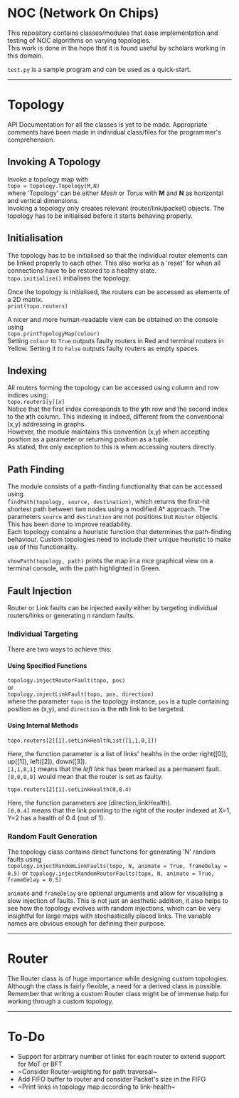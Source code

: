 # NOC (Network On Chips)

This repository contains classes/modules that ease implementation and testing of NOC algorithms on varying topologies.<br>
This work is done in the hope that it is found useful by scholars working in this domain. 

`test.py` is a sample program and can be used as a quick-start.

---

# Topology

API Documentation for all the classes is yet to be made. Appropriate comments have been made in individual class/files for the programmer's comprehension.

## Invoking A Topology

Invoke a topology map with<br>
`topo = topology.Topology(M,N)`<br>
where 'Topology' can be either *Mesh* or *Torus* with **M** and **N** as horizontal and vertical dimensions.<br>
Invoking a topology only creates relevant (router/link/packet) objects. The topology has to be initialised before it starts behaving properly.

## Initialisation

The topology has to be initialised so that the individual router elements can be linked properly to each other. This also works as a 'reset' for when all connections have to be restored to a healthy state.<br>
`topo.initialise()` initialises the topology.<br>

Once the topology is initialised, the routers can be accessed as elements of a 2D matrix.<br>
`print(topo.routers)`

A nicer and more human-readable view can be obtained on the console using<br>
`topo.printTopologyMap(colour)`<br>
Setting `colour` to `True` outputs faulty routers in Red and terminal routers in Yellow. Setting it to `False` outputs faulty routers as empty spaces.

## Indexing

All routers forming the topology can be accessed using column and row indices using:<br>
`topo.routers[y][x]`<br>
Notice that the first index corresponds to the **y**th row and the second index to the **x**th column. This indexing is indeed, different from the conventional (x,y) addressing in graphs.<br>
However, the module maintains this convention (x,y) when accepting position as a parameter or returning position as a tuple.<br>
As stated, the only exception to this is when accessing routers directly.

## Path Finding

The module consists of a path-finding functionality that can be accessed using<br>
`findPath(topology, source, destination)`, which returns the first-hit shortest path between two nodes using a modified A* approach.
The parameters `source` and `destination` are not positions but `Router` objects. This has been done to improve readability.<br>
Each topology contains a heuristic function that determines the path-finding behaviour. Custom topologies need to include their unique heuristic to make use of this functionality.

`showPath(topology, path)` prints the map in a nice graphical view on a terminal console, with the path highlighted in Green.

## Fault Injection

Router or Link faults can be injected easily either by targeting individual routers/links or generating *n* random faults.<br>

### Individual Targeting

There are two ways to achieve this:<br>

#### Using Specified Functions

`topology.injectRouterFault(topo, pos)`<br>
or<br>
`topology.injectLinkFault(topo, pos, direction)`<br>
where the parameter `topo` is the topology instance, `pos` is a tuple containing position as (x,y), and `direction` is the **n**th link to be targeted.

#### Using Internal Methods

`topo.routers[2][1].setLinkHealthList([1,1,0,1])`<br>

Here, the function parameter is a list of links' healths in the order right([0]), up([1]), left([2]), down([3]).<br>
`[1,1,0,1]` means that the *left link* has been marked as a permanent fault.<br>
`[0,0,0,0]` would mean that the router is set as faulty.


`topo.routers[2][1].setLinkHealth(0,0.4)`<br>

Here, the function parameters are (direction,linkHealth).<br>
`[0,0.4]` means that the link pointing to the right of the router indexed at X=1, Y=2 has a health of 0.4 (out of 1).

### Random Fault Generation

The topology class contains direct functions for generating 'N' random faults using<br>
`topology.injectRandomLinkFaults(topo, N, animate = True, frameDelay = 0.5)` or
`topology.injectRandomRouterFaults(topo, N, animate = True, frameDelay = 0.5)`

`animate` and `frameDelay` are optional arguments and allow for visualising a slow injection of faults. This is not just an aesthetic addition, it also helps to see how the topology evolves with random injections, which can be very insightful for large maps with stochastically placed links. The variable names are obvious enough for defining their purpose.

---

# Router

The Router class is of huge importance while designing custom topologies.<br>
Although the class is fairly flexible, a need for a derived class is possible. Remember that writing a custom Router class might be of immense help for working through a custom topology.<br>

---

# To-Do

* Support for arbitrary number of links for each router to extend support for MoT or BFT
* ~Consider Router-weighting for path traversal~
* Add FIFO buffer to router and consider Packet's size in the FIFO
* ~Print links in topology map according to link-health~